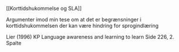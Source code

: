 [[Korttidshukommelse og SLA]]


Argumenter imod min tese om at det er begrænsninger i korttidshukommelsen der kan være hindring for sprogindlæring 

Lier (1996) KP
Language awareness and learning to learn
Side 226, 2. Spalte 
